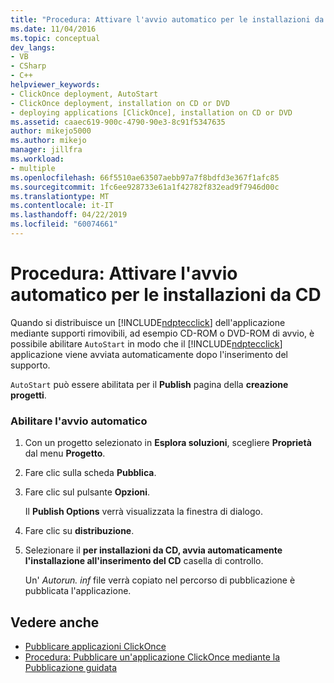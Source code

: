 ```yaml
---
title: "Procedura: Attivare l'avvio automatico per le installazioni da CD | Microsoft Docs"
ms.date: 11/04/2016
ms.topic: conceptual
dev_langs:
- VB
- CSharp
- C++
helpviewer_keywords:
- ClickOnce deployment, AutoStart
- ClickOnce deployment, installation on CD or DVD
- deploying applications [ClickOnce], installation on CD or DVD
ms.assetid: caaec619-900c-4790-90e3-8c91f5347635
author: mikejo5000
ms.author: mikejo
manager: jillfra
ms.workload:
- multiple
ms.openlocfilehash: 66f5510ae63507aebb97a7f8bdfd3e367f1afc85
ms.sourcegitcommit: 1fc6ee928733e61a1f42782f832ead9f7946d00c
ms.translationtype: MT
ms.contentlocale: it-IT
ms.lasthandoff: 04/22/2019
ms.locfileid: "60074661"
---
```

# <a name="how-to-enable-autostart-for-cd-installations"></a>Procedura: Attivare l'avvio automatico per le installazioni da CD
Quando si distribuisce un [!INCLUDE[ndptecclick](../deployment/includes/ndptecclick_md.md)] dell'applicazione mediante supporti rimovibili, ad esempio CD-ROM o DVD-ROM di avvio, è possibile abilitare `AutoStart` in modo che il [!INCLUDE[ndptecclick](../deployment/includes/ndptecclick_md.md)] applicazione viene avviata automaticamente dopo l'inserimento del supporto.

 `AutoStart` può essere abilitata per il **Publish** pagina della **creazione progetti**.

### <a name="to-enable-autostart"></a>Abilitare l'avvio automatico

1. Con un progetto selezionato in **Esplora soluzioni**, scegliere **Proprietà** dal menu **Progetto**.

2. Fare clic sulla scheda **Pubblica**.

3. Fare clic sul pulsante **Opzioni**.

     Il **Publish Options** verrà visualizzata la finestra di dialogo.

4. Fare clic su **distribuzione**.

5. Selezionare il **per installazioni da CD, avvia automaticamente l'installazione all'inserimento del CD** casella di controllo.

     Un' *Autorun. inf* file verrà copiato nel percorso di pubblicazione è pubblicata l'applicazione.

## <a name="see-also"></a>Vedere anche
- [Pubblicare applicazioni ClickOnce](../deployment/publishing-clickonce-applications.md)
- [Procedura: Pubblicare un'applicazione ClickOnce mediante la Pubblicazione guidata](../deployment/how-to-publish-a-clickonce-application-using-the-publish-wizard.md)